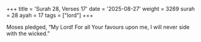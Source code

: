 +++
title = 'Surah 28, Verses 17'
date = '2025-08-27'
weight = 3269
surah = 28
ayah = 17
tags = ["lord"]
+++

Moses pledged, “My Lord! For all Your favours upon me, I will never side with the wicked.”